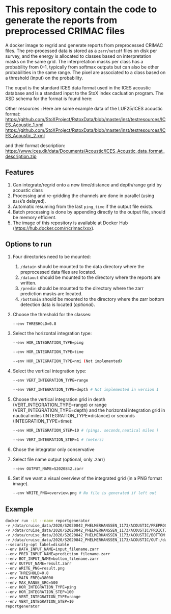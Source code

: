 # This repository contain the code to generate the reports from preprocessed CRIMAC files

A docker image to regrid and generate reports from preprocessed CRIMAC files. The pre-processed data is stored as a  `zarr`/`netcdf` files on disk per survey,
and the energy is allocated to classes based on interpretation masks on the same grid. The interpretation masks per class has a probability 
from 0-1, typically from softmax outputs but can also be other probabilities in the same range. The pixel are associated to a class based on a threshold (input) 
on the probability.

The ouput is the standard ICES data format used in the ICES acoustic database and is a standard input to the StoX index cacluation program. The XSD schema for 
the format is found here:

Other resources :
Here are some example data of the LUF25/ICES acoustic format:
https://github.com/StoXProject/RstoxData/blob/master/inst/testresources/ICES_Acoustic_1.xml
https://github.com/StoXProject/RstoxData/blob/master/inst/testresources/ICES_Acoustic_2.xml

and their format description:
https://www.ices.dk/data/Documents/Acoustic/ICES_Acoustic_data_format_description.zip

## Features

1. Can integrate/regrid onto a new time/distance and depth/range grid by acoustic class
2. Processing and re-gridding the channels are done in parallel (using `Dask`’s delayed).
3. Automatic resuming from the last `ping_time` if the output file exists.
4. Batch processing is done by appending directly to the output file, should be memory efficient.
5. The image of this repository is available at Docker Hub (https://hub.docker.com/r/crimac/xxx).

## Options to run

1. Four directories need to be mounted:

    1. `/datain` should be mounted to the data directory where the preprocessed data files are located.
    2. `/dataout` should be mounted to the directory where the reports are written.
    3. `/predin` should be mounted to the directory where the zarr prediction masks are located.
    4. `/bottomin` should be mounted to the directory where the zarr bottom detection data is located (_optional_).

2. Choose the threshold for the classes: 

    ```bash
    --env THRESHOLD=0.8
    ```

4. Select the horizontal integration type:

    ```bash
    --env HOR_INTEGRATION_TYPE=ping

    --env HOR_INTEGRATION_TYPE=time
    
    --env HOR_INTEGRATION_TYPE=nmi (Not implemented)

    ```

5. Select the vertical integration type:

    ```bash
    --env VERT_INTEGRATION_TYPE=range

    --env VERT_INTEGRATION_TYPE=depth # Not implemented in version 1

    ```

6. Choose the vertical integration grid in depth (VERT_INTEGRATION_TYPE=range) or range (VERT_INTEGRATION_TYPE=depth) and the 
horizontal integration grid in nautical miles (INTEGRATION_TYPE=distance) or seconds (INTEGRATION_TYPE=time): 

    ```bash
    --env HOR_INTEGRATION_STEP=10 # (pings, seconds,nautical miles )
    
    --env VERT_INTEGRATION_STEP=1 # (meters)

    ```
7. Chose the integrator
    only conservative

8. Select file name output (optional, only .zarr)

    ```bash
    --env OUTPUT_NAME=S2020842.zarr
    ```

9. Set if we want a visual overview of the integrated grid (in a PNG format image).

    ```bash
    --env WRITE_PNG=overview.png # No file is generated if left out
    ```

## Example

```bash
docker run -it --name reportgenerator
-v /data/cruise_data/2020/S2020842_PHELMERHANSSEN_1173/ACOUSTIC/PREPROCESSED:/datain
-v /data/cruise_data/2020/S2020842_PHELMERHANSSEN_1173/ACOUSTIC/PRDICTIONS:/predin
-v /data/cruise_data/2020/S2020842_PHELMERHANSSEN_1173/ACOUSTIC/BOTTOM:/botin
-v /data/cruise_data/2020/S2020842_PHELMERHANSSEN_1173/ACOUSTIC/OUT:/dataout
--security-opt label=disable
--env DATA_INPUT_NAME=input_filename.zarr
--env PRED_INPUT_NAME=prediction_filename.zarr
--env BOT_INPUT_NAME=bottom_filename.zarr
--env OUTPUT_NAME=result.zarr
--env WRITE_PNG=result.png
--env THRESHOLD=0.8
--env MAIN_FREQ=38000
--env MAX_RANGE_SRC=500
--env HOR_INTEGRATION_TYPE=ping
--env HOR_INTEGRATION_STEP=100
--env VERT_INTEGRATION_TYPE=range
--env VERT_INTEGRATION_STEP=10
reportgenerator

```
